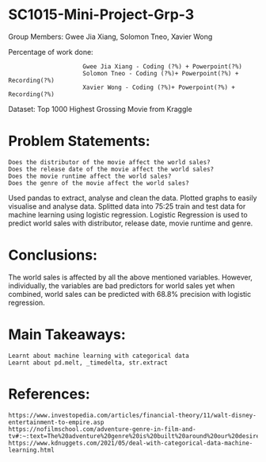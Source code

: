 # SC1015-Mini-Project-Grp-3
Group Members: Gwee Jia Xiang, Solomon Tneo, Xavier Wong

Percentage of work done: 

                         Gwee Jia Xiang - Coding (?%) + Powerpoint(?%)
                         Solomon Tneo - Coding (?%)+ Powerpoint(?%) + Recording(?%)
                         Xavier Wong - Coding (?%)+ Powerpoint(?%) + Recording(?%)
                         
Dataset: Top 1000 Highest Grossing Movie from Kraggle

# **Problem Statements**:

    Does the distributor of the movie affect the world sales?
    Does the release date of the movie affect the world sales?
    Does the movie runtime affect the world sales?
    Does the genre of the movie affect the world sales?

Used pandas to extract, analyse and clean the data. Plotted graphs to easily visualise and analyse data. Splitted data into 75:25 train and test data for machine learning using logistic regression. Logistic Regression is used to predict world sales with distributor, release date, movie runtime and genre.

# **Conclusions**:

The world sales is affected by all the above mentioned variables. However, individually, the variables are bad predictors for world sales yet when combined, world sales can be predicted with 68.8% precision with logistic regression.

# **Main Takeaways**:

    Learnt about machine learning with categorical data
    Learnt about pd.melt, _timedelta, str.extract

# **References**:
 
    https://www.investopedia.com/articles/financial-theory/11/walt-disney-entertainment-to-empire.asp
    https://nofilmschool.com/adventure-genre-in-film-and-tv#:~:text=The%20adventure%20genre%20is%20built%20around%20our%20desire%20to%20search,pure%20escapism%20for%20those%20watchin
    https://www.kdnuggets.com/2021/05/deal-with-categorical-data-machine-learning.html

